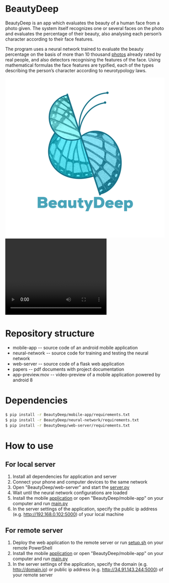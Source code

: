 # BeautyDeep

BeautyDeep is an app which evaluates the beauty of a human face from a photo given. The system itself recognizes one or several faces on the photo and evaluates the percentage of their beauty, also analysing each person’s character according to their face features. 

The program uses a neural network trained to evaluate the beauty percentage on the basis of more than 10 thousand [photos](https://github.com/HCIILAB/SCUT-FBP5500-Database-Release) already rated by real people, and also detectors recognising the features of the face. Using mathematical formulas the face features are typified, each of the types describing the person’s character according to neurotypology laws.

![](https://github.com/Defaultin/BeautyDeep/blob/master/mobile-app/images/logo-bg.png "BeautyDeep")
<video width="320" height="240" controls>
  <source src="papers/app-preview.mov" type="video/mp4/mov">
</video>

# Repository structure

* mobile-app -- source code of an android mobile application
* neural-network -- source code for training and testing the neural network
* web-server -- source code of a flask web application
* papers -- pdf documents with project documentation
* app-preview.mov -- video-preview of a mobile application powered by android 8

# Dependencies

```bash
$ pip install -r BeautyDeep/mobile-app/requirements.txt
$ pip install -r BeautyDeep/neural-network/requirements.txt
$ pip install -r BeautyDeep/web-server/requirements.txt
```

# How to use

## For local server

1. Install all dependencies for application and server
2. Connect your phone and computer devices to the same network
3. Open "BeautyDeep/web-server" and start the [server.py](https://github.com/Defaultin/BeautyDeep/blob/master/web-server/server.py)
4. Wait until the neural network configurations are loaded
5. Install the mobile [application](https://drive.google.com/uc?export=download&id=1FpxAb0mg5gEAKXC7Pxw6q5OkXrXsylHQ) or open "BeautyDeep/mobile-app" on your computer and run [main.py](https://github.com/Defaultin/BeautyDeep/blob/master/mobile-app/main.py)
6. In the server settings of the application, specify the public ip address (e.g. http://192.168.0.102:5000) of your local machine

## For remote server

1. Deploy the web application to the remote server or run [setup.sh](https://github.com/Defaultin/BeautyDeep/blob/master/web-server/setup.sh) on your remote PowerShell
2. Install the mobile [application](https://drive.google.com/uc?export=download&id=1FpxAb0mg5gEAKXC7Pxw6q5OkXrXsylHQ) or open "BeautyDeep/mobile-app" on your computer and run [main.py](https://github.com/Defaultin/BeautyDeep/blob/master/mobile-app/main.py)
3. In the server settings of the application, specify the domain (e.g. http://domain.io) or public ip address (e.g. http://34.91.143.244:5000) of your remote server
